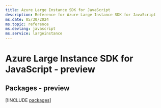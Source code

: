 ```yaml
---
title: Azure Large Instance SDK for JavaScript
description: Reference for Azure Large Instance SDK for JavaScript
ms.date: 05/30/2024
ms.topic: reference
ms.devlang: javascript
ms.service: largeinstance
---
```

# Azure Large Instance SDK for JavaScript - preview
## Packages - preview
[!INCLUDE [packages](large-instance-index.md)]